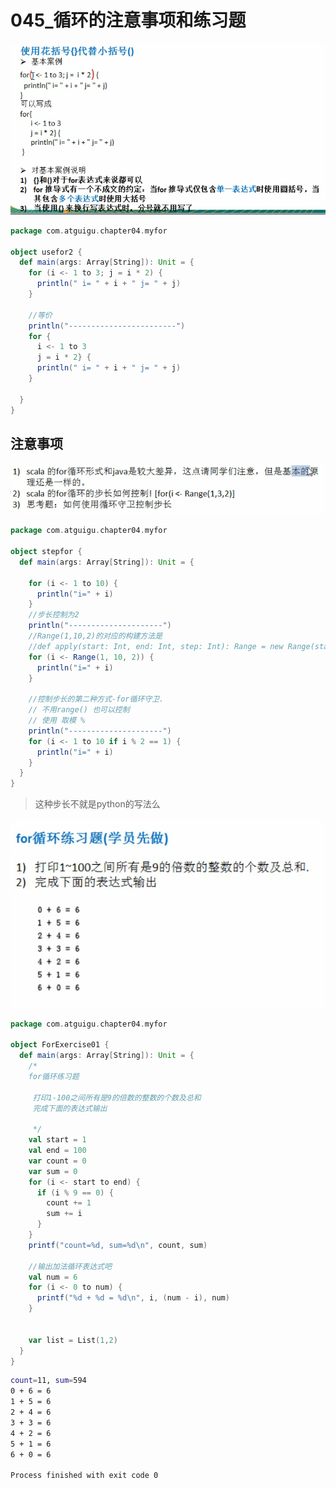 # 045_循环的注意事项和练习题

![image-20210324093841479](045_%E5%BE%AA%E7%8E%AF%E7%9A%84%E6%B3%A8%E6%84%8F%E4%BA%8B%E9%A1%B9%E5%92%8C%E7%BB%83%E4%B9%A0%E9%A2%98/image-20210324093841479.png)

```scala
package com.atguigu.chapter04.myfor

object usefor2 {
  def main(args: Array[String]): Unit = {
    for (i <- 1 to 3; j = i * 2) {
      println(" i= " + i + " j= " + j)
    }

    //等价
    println("------------------------")
    for {
      i <- 1 to 3
      j = i * 2} {
      println(" i= " + i + " j= " + j)
    }

  }
}

```

## 注意事项

![image-20210324094126844](045_%E5%BE%AA%E7%8E%AF%E7%9A%84%E6%B3%A8%E6%84%8F%E4%BA%8B%E9%A1%B9%E5%92%8C%E7%BB%83%E4%B9%A0%E9%A2%98/image-20210324094126844.png)

```scala
package com.atguigu.chapter04.myfor

object stepfor {
  def main(args: Array[String]): Unit = {

    for (i <- 1 to 10) {
      println("i=" + i)
    }
    //步长控制为2
    println("---------------------")
    //Range(1,10,2)的对应的构建方法是
    //def apply(start: Int, end: Int, step: Int): Range = new Range(start, end, step)
    for (i <- Range(1, 10, 2)) {
      println("i=" + i)
    }

    //控制步长的第二种方式-for循环守卫.
    // 不用range() 也可以控制
    // 使用 取模 %
    println("---------------------")
    for (i <- 1 to 10 if i % 2 == 1) {
      println("i=" + i)
    }
  }
}
```

> 这种步长不就是python的写法么

![image-20210324094636440](045_%E5%BE%AA%E7%8E%AF%E7%9A%84%E6%B3%A8%E6%84%8F%E4%BA%8B%E9%A1%B9%E5%92%8C%E7%BB%83%E4%B9%A0%E9%A2%98/image-20210324094636440.png)

```scala
package com.atguigu.chapter04.myfor

object ForExercise01 {
  def main(args: Array[String]): Unit = {
    /*
    for循环练习题
   
     打印1-100之间所有是9的倍数的整数的个数及总和
     完成下面的表达式输出

     */
    val start = 1
    val end = 100
    var count = 0
    var sum = 0
    for (i <- start to end) {
      if (i % 9 == 0) {
        count += 1
        sum += i
      }
    }
    printf("count=%d, sum=%d\n", count, sum)

    //输出加法循环表达式吧
    val num = 6
    for (i <- 0 to num) {
      printf("%d + %d = %d\n", i, (num - i), num)
    }


    var list = List(1,2)
  }
}
```

```bash
count=11, sum=594
0 + 6 = 6
1 + 5 = 6
2 + 4 = 6
3 + 3 = 6
4 + 2 = 6
5 + 1 = 6
6 + 0 = 6

Process finished with exit code 0
```

